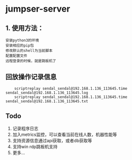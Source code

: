 # jumpser-server

## 1. 使用方法：
    安装python3的环境
    安装相应的pip包
    修改默认的shell为当前脚本
    配置配置文件
    远程登录的时候，就是跳板机了


## 回放操作记录信息
```
    scriptreplay sendal_sendal@192.168.1.136_113645.time sendal_sendal@192.168.1.136_113645.log
    scriptreplay sendal_sendal@192.168.1.136_113645.time sendal_sendal@192.168.1.136_113645.txt
```

## Todo
1. 记录程序日志
2. 加入metrics监控，可以查看当前在线人数，机器性能等
3. 支持资源信息通过api获取，或者db获取等
4. 支持win rdp跳板机支持
5. 更多...
